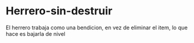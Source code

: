 # Herrero-sin-destruir
El herrero trabaja como una bendicion, en vez de eliminar el item, lo que hace es bajarla de nivel 
